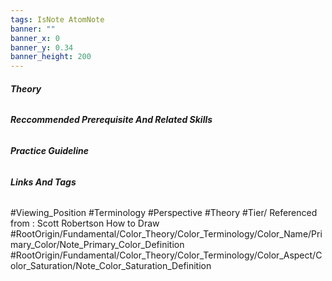 ```yaml
---
tags: IsNote AtomNote 
banner: ""
banner_x: 0
banner_y: 0.34
banner_height: 200
---
```


###### **_Theory_**


###### **_Reccommended Prerequisite And Related Skills_**

###### **_Practice Guideline_**

###### **_Links And Tags_**
#Viewing_Position #Terminology #Perspective #Theory #Tier/
Referenced from : Scott Robertson How to Draw
#RootOrigin/Fundamental/Color_Theory/Color_Terminology/Color_Name/Primary_Color/Note_Primary_Color_Definition
#RootOrigin/Fundamental/Color_Theory/Color_Terminology/Color_Aspect/Color_Saturation/Note_Color_Saturation_Definition
